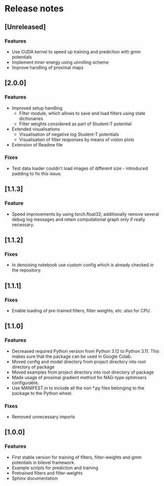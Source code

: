# Release notes

## [Unreleased]

### Features

- Use CUDA kernel to speed up training and prediction with gmm potentials
- Implement inner energy using unrolling scheme
- Improve handling of proximal maps

## [2.0.0]

### Features

- Improved setup handling
  - Filter module, which allows to save and load filters using state dictionaries
  - Filter weights considered as part of Student-T potential
- Extended visualisations
  - Visualisation of negative log Student-T potentials
  - Visualisation of filter responses by means of violon plots
- Extension of Readme file

### Fixes

- Test data loader couldn't load images of different size - introduced padding
to fix this issue.

## [1.1.3]

### Feature

- Speed improvements by using torch.float32; additionally remove several debug log messages
and retain computational graph only if really necessary.

## [1.1.2]

### Fixes

- In denoising notebook use custom config which is already checked in the repository.

## [1.1.1]

### Fixes

- Enable loading of pre-trained filters, filter weights, etc. also for CPU.

## [1.1.0]

### Features

- Decreased required Python version from Python 3.12 to Python 3.11. This makes sure that
the package can be used in Google Colab.
- Moved config and model directory from project directory into root directory of package
- Moved examples from project directory into root directory of package
- Made usage of proximal gradient method for NAG-type optimisers configurable. 
- Use MANIFEST.in to include all the non *.py files belonging to the package to the Python wheel.

### Fixes

- Removed unnecessary imports

## [1.0.0]

### Features

- First stable version for training of filters, filter-weights and gmm potentials in bilevel
framework. 
- Example scripts for prediction and training
- Pretrained filters and filter-weights
- Sphinx documentation
